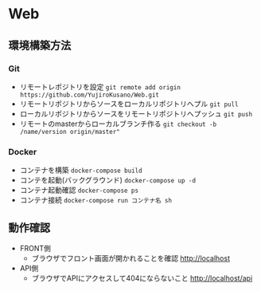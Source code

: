 # Web
## 環境構築方法
### Git
- リモートレポジトリを設定
```git remote add origin https://github.com/YujiroKusano/Web.git```
- リモートリポジトリからソースをローカルリポジトリへプル
```git pull```
- ローカルリポジトリからソースをリモートリポジトリへプッシュ
```git push```
- リモートのmasterからローカルブランチ作る
```git checkout -b /name/version origin/master"```

### Docker
- コンテナを構築
```docker-compose build```
- コンテを起動(バックグラウンド)
```docker-compose up -d```
- コンテナ起動確認
```docker-compose ps```
- コンテナ接続
```docker-compose run コンテナ名 sh```

## 動作確認
- FRONT側
  - ブラウザでフロント画面が開かれることを確認
  [http://localhost](http://localhost)
- API側
  - ブラウザでAPIにアクセスして404にならないこと
  [http://localhost/api](http://localhost/api)
